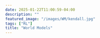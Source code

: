 ```yaml
---
date: 2025-01-22T11:00:59-04:00
description: ""
featured_image: "/images/WM/kendall.jpg"
tags: ["RL"]
title: "World Models"
---
```


